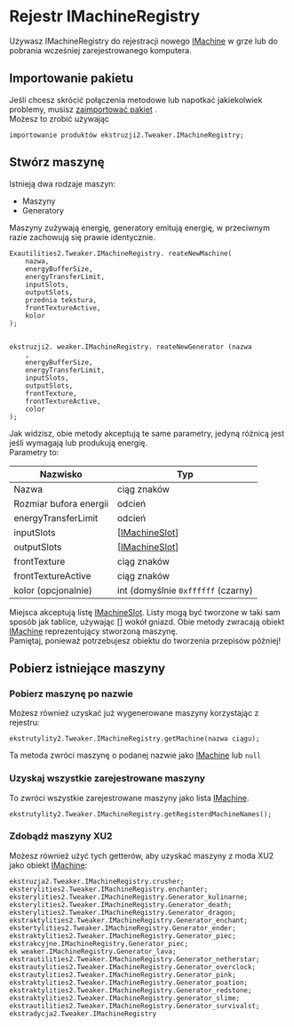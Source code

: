 # Rejestr IMachineRegistry

Używasz IMachineRegistry do rejestracji nowego [IMachine](/Mods/ExtraUtilities2/CustomMachines/IMachine) w grze lub do pobrania wcześniej zarejestrowanego komputera.

## Importowanie pakietu

Jeśli chcesz skrócić połączenia metodowe lub napotkać jakiekolwiek problemy, musisz [zaimportować pakiet](/AdvancedFunctions/Import) .  
Możesz to zrobić używając

```zenscript
importowanie produktów ekstruzji2.Tweaker.IMachineRegistry;
```

## Stwórz maszynę

Istnieją dwa rodzaje maszyn:

- Maszyny
- Generatory

Maszyny zużywają energię, generatory emitują energię, w przeciwnym razie zachowują się prawie identycznie.

```zenscript
Exautilities2.Tweaker.IMachineRegistry. reateNewMachine(
    nazwa, 
    energyBufferSize, 
    energyTransferLimit, 
    inputSlots, 
    outputSlots, 
    przednia tekstura, 
    frontTextureActive, 
    kolor
);


ekstruzji2. weaker.IMachineRegistry. reateNewGenerator (nazwa
    ,
    energyBufferSize,
    energyTransferLimit,
    inputSlots,
    outputSlots,
    frontTexture,
    frontTextureActive,
    color
);
```

Jak widzisz, obie metody akceptują te same parametry, jedyną różnicą jest jeśli wymagają lub produkują energię.  
Parametry to:

| Nazwisko               | Typ                                                                 |
| ---------------------- | ------------------------------------------------------------------- |
| Nazwa                  | ciąg znaków                                                         |
| Rozmiar bufora energii | odcień                                                              |
| energyTransferLimit    | odcień                                                              |
| inputSlots             | [[IMachineSlot](/Mods/ExtraUtilities2/CustomMachines/IMachineSlot)] |
| outputSlots            | [[IMachineSlot](/Mods/ExtraUtilities2/CustomMachines/IMachineSlot)] |
| frontTexture           | ciąg znaków                                                         |
| frontTextureActive     | ciąg znaków                                                         |
| kolor (opcjonalnie)    | int (domyślnie `0xffffff` (czarny)                                  |

Miejsca akceptują listę [IMachineSlot](/Mods/ExtraUtilities2/CustomMachines/IMachineSlot). Listy mogą być tworzone w taki sam sposób jak tablice, używając [] wokół gniazd. Obie metody zwracają obiekt [IMachine](/Mods/ExtraUtilities2/CustomMachines/IMachine) reprezentujący stworzoną maszynę.  
Pamiętaj, ponieważ potrzebujesz obiektu do tworzenia przepisów później!

## Pobierz istniejące maszyny

### Pobierz maszynę po nazwie

Możesz również uzyskać już wygenerowane maszyny korzystając z rejestru:

```zenscript
ekstrutylity2.Tweaker.IMachineRegistry.getMachine(nazwa ciągu);
```

Ta metoda zwróci maszynę o podanej nazwie jako [IMachine](/Mods/ExtraUtilities2/CustomMachines/IMachine) lub `null`

### Uzyskaj wszystkie zarejestrowane maszyny

To zwróci wszystkie zarejestrowane maszyny jako lista [IMachine](/Mods/ExtraUtilities2/CustomMachines/IMachine).

```zenscript
ekstrutylity2.Tweaker.IMachineRegistry.getRegisterdMachineNames();
```

### Zdobądź maszyny XU2

Możesz również użyć tych getterów, aby uzyskać maszyny z moda XU2 jako obiekt [IMachine](/Mods/ExtraUtilities2/CustomMachines/IMachine):

    ekstruzja2.Tweaker.IMachineRegistry.crusher;
    eksterylities2.Tweaker.IMachineRegistry.enchanter;
    eksterylities2.Tweaker.IMachineRegistry.Generator_kulinarne;
    eksterylities2.Tweaker.IMachineRegistry.Generator_death;
    eksterylities2.Tweaker.IMachineRegistry.Generator_dragon;
    ekstraktylities2.Tweaker.IMachineRegistry.Generator_enchant;
    ekstertylities2.Tweaker.IMachineRegistry.Generator_ender;
    ekstraktylities2.Tweaker.IMachineRegistry.Generator_piec;
    ekstrakcyjne.IMachineRegistry.Generator_piec;
    ek weaker.IMachineRegistry.Generator_lava;
    ekstrautilities2.Tweaker.IMachineRegistry.Generator_netherstar;
    ekstrautylities2.Tweaker.IMachineRegistry.Generator_overclock;
    ekstrautylities2.Tweaker.IMachineRegistry.Generator_pink;
    ekstraktylities2.Tweaker.IMachineRegistry.Generator_poation;
    ekstraktylities2.Tweaker.IMachineRegistry.Generator_redstone;
    ekstraktylities2.Tweaker.IMachineRegistry.generator_slime;
    ekstrautilities2.Tweaker.IMachineRegistry.Generator_survivalst;
    ekstradycja2.Tweaker.IMachineRegistry